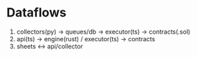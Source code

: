 # Dataflows

1. collectors(py) -> queues/db -> executor(ts) -> contracts(.sol)
2. api(ts) -> engine(rust) / executor(ts) -> contracts
3. sheets <-> api/collector
